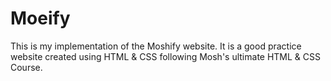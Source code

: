 # Moeify
This is my implementation of the Moshify website.
It is a good practice website created using HTML & CSS following Mosh's ultimate HTML & CSS Course.
